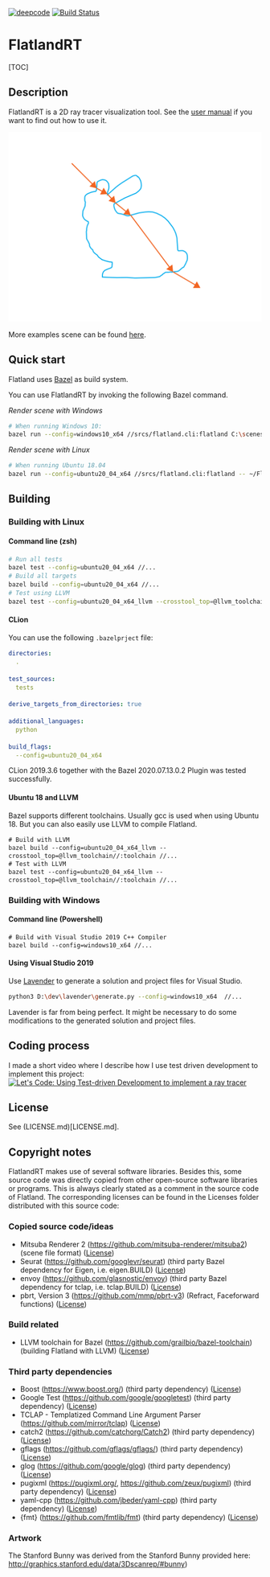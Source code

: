 [![deepcode](https://www.deepcode.ai/api/gh/badge?key=eyJhbGciOiJIUzI1NiIsInR5cCI6IkpXVCJ9.eyJwbGF0Zm9ybTEiOiJnaCIsIm93bmVyMSI6IlZlcnRleHdhaG4iLCJyZXBvMSI6IkZsYXRsYW5kUlQiLCJpbmNsdWRlTGludCI6ZmFsc2UsImF1dGhvcklkIjoyMTM3NywiaWF0IjoxNjAwMjgxMDc4fQ.tB-4Y4PqbWI76ly-bpNjlxDXGQG1oyPjtjq2w3m6gtA)](https://www.deepcode.ai/app/gh/Vertexwahn/FlatlandRT/_/dashboard?utm_content=gh%2FVertexwahn%2FFlatlandRT) [![Build Status](https://vertexwahn.visualstudio.com/FlatlandRT/_apis/build/status/Vertexwahn.FlatlandRT?branchName=master)](https://vertexwahn.visualstudio.com/FlatlandRT/_build/latest?definitionId=6&branchName=master)

# FlatlandRT

[TOC]

## Description

FlatlandRT is a 2D ray tracer visualization tool.
See the [user manual](docs/user_manual.md) if you want to find out how to use it. 

![out](scenes/bunny.svg)

More examples scene can be found [here](docs/example_scenes.md).

## Quick start

Flatland uses [Bazel](https://bazel.build/) as build system.

You can use FlatlandRT by invoking the following Bazel command.

*Render scene with Windows*

```bash
# When running Windows 10:
bazel run --config=windows10_x64 //srcs/flatland.cli:flatland C:\scenes\bunny.flatland.xml
```

*Render scene with Linux*

```bash
# When running Ubuntu 18.04
bazel run --config=ubuntu20_04_x64 //srcs/flatland.cli:flatland -- ~/Flatland/scenes/bunny.flatland.xml
```

## Building

### Building with Linux

#### Command line (zsh)

```bash
# Run all tests
bazel test --config=ubuntu20_04_x64 //...
# Build all targets
bazel build --config=ubuntu20_04_x64 //... 
# Test using LLVM
bazel test --config=ubuntu20_04_x64_llvm --crosstool_top=@llvm_toolchain//:toolchain //...
```

#### CLion

You can use the following `.bazelprject` file:

```yaml
directories:
  .

test_sources:
  tests

derive_targets_from_directories: true

additional_languages:
  python

build_flags:
  --config=ubuntu20_04_x64
```

CLion 2019.3.6 together with the  Bazel 2020.07.13.0.2 Plugin was tested successfully.


#### Ubuntu 18 and LLVM

Bazel supports different toolchains. Usually gcc is used when using Ubuntu 18. But you can also easily use LLVM to compile Flatland.

    # Build with LLVM
    bazel build --config=ubuntu20_04_x64_llvm --crosstool_top=@llvm_toolchain//:toolchain //...
    # Test with LLVM
    bazel test --config=ubuntu20_04_x64_llvm --crosstool_top=@llvm_toolchain//:toolchain //...

### Building with Windows

#### Command line (Powershell)

    # Build with Visual Studio 2019 C++ Compiler
    bazel build --config=windows10_x64 //...

#### Using Visual Studio 2019

Use [Lavender](https://github.com/tmandry/lavender) to generate a solution and project files for Visual Studio.

```bash
python3 D:\dev\lavender\generate.py --config=windows10_x64  //...
```

Lavender is far from being perfect. It might be necessary to do some modifications to the generated solution and project files.

## Coding process

I made a short video where I describe how I use test driven development to implement this project: 
[![Let's Code: Using Test-driven Development to implement a ray tracer](https://img.youtube.com/vi/vFBXNr952nU/0.jpg)](https://www.youtube.com/watch?v=vFBXNr952nU)

## License

See (LICENSE.md)[LICENSE.md].

## Copyright notes

FlatlandRT makes use of several software libraries. 
Besides this, 
some source code was directly copied from other open-source software libraries or programs. 
This is always clearly stated as a comment in the source code of Flatland. 
The corresponding licenses can be found in the Licenses folder distributed with this source code:

### Copied source code/ideas

* Mitsuba Renderer 2 (https://github.com/mitsuba-renderer/mitsuba2) (scene file format) ([License](licenses/mitsuba2/LICENSE))
* Seurat (https://github.com/googlevr/seurat) (third party Bazel dependency for Eigen, i.e. eigen.BUILD) ([License](licenses/seurat/LICENSE))
* envoy (https://github.com/glasnostic/envoy) (third party Bazel dependency for tclap, i.e. tclap.BUILD)  ([License](licenses/envoy/LICENSE))
* pbrt, Version 3 (https://github.com/mmp/pbrt-v3) (Refract, Faceforward functions) ([License](licenses/pbrt-v3/LICENSE.txt))

### Build related

* LLVM toolchain for Bazel (https://github.com/grailbio/bazel-toolchain) (building Flatland with LLVM) ([License](licenses/llvm_bazel_toolchain/LICENSE))

### Third party dependencies

* Boost (https://www.boost.org/) (third party dependency) ([License](licenses/boost/LICENSE))
* Google Test (https://github.com/google/googletest) (third party dependency) ([License](licenses/googletest/LICENSE))
* TCLAP - Templatized Command Line Argument Parser (https://github.com/mirror/tclap) ([License](licenses/tclap/COPYING))
* catch2 (https://github.com/catchorg/Catch2) (third party dependency) ([License](licenses/catch2/LICENSE.txt))
* gflags (https://github.com/gflags/gflags/) (third party dependency) ([License](licenses/gflags/COPYING.txt))
* glog (https://github.com/google/glog) (third party dependency) ([License](licenses/glog/COPYING))
* pugixml (https://pugixml.org/, https://github.com/zeux/pugixml) (third party dependency) ([License](licenses/pugixml/LICENSE.md))
* yaml-cpp (https://github.com/jbeder/yaml-cpp) (third party dependency) ([License](licenses/yaml-cpp/LICENSE))
* {fmt} (https://github.com/fmtlib/fmt) (third party dependency) ([License](licenses/fmt/LICENSE.rst))

### Artwork

The Stanford Bunny was derived from the Stanford Bunny provided here: http://graphics.stanford.edu/data/3Dscanrep/#bunny)

